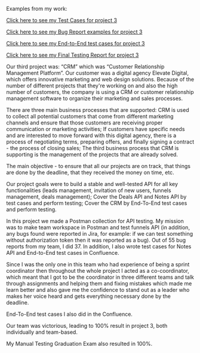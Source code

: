 Examples from my work:

[Click here to see my Test Cases for project 3](file:///C:/Users/G-Bli/Downloads/Test%20Cases%20for%20project%203.pdf)

[Click here to see my Bug Report examples for project 3](file:///C:/Users/G-Bli/Downloads/Project%203%20Bug%20Report%20examples.pdf)

[Click here to see my End-to-End test cases for project 3](file:///C:/Users/G-Bli/Downloads/End-to-end%20test%20cases%20for%20project%203.pdf)

[Click here to see my Final Testing Report for project 3](file:///C:/Users/G-Bli/Downloads/Final%20Testing%20Report%20for%20project%203.pdf)

Our third project was: “CRM” which was “Customer Relationship Management Platform”. Our customer was a digital agency Elevate Digital, which offers innovative marketing and web design solutions. Because of the number of different projects that they're working on and also the high number of customers, the company is using a CRM or customer relationship management software to organize their marketing and sales processes.

There are three main business processes that are supported: CRM is used to collect all potential customers that come from different marketing channels and ensure that those customers are receiving proper communication or marketing activities; If customers have specific needs and are interested to move forward with this digital agency, there is a process of negotiating terms, preparing offers, and finally signing a contract - the process of closing sales; The third business process that CRM is supporting is the management of the projects that are already solved.

The main objective - to ensure that all our projects are on track, that things are done by the deadline, that they received the money on time, etc.

Our project goals were to build a stable and well-tested API for all key functionalities (leads management, invitation of new users, funnels management, deals management); Cover the Deals API and Notes API by test cases and perform testing; Cover the CRM by End-To-End test cases and perform testing.

In this project we made a Postman collection for API testing. My mission was to make team workspace in Postman and test funnels API (in addition, any bugs found were reported in Jira, for example: if we can test something without authorization token then it was reported as a bug). Out of 55 bug reports from my team, I did 37. In addition, I also wrote test cases for Notes API and End-to-End test cases in Confluence.

Since I was the only one in this team who had experience of being a sprint coordinator then throughout the whole project I acted as a co-coordinator, which meant that I got to be the coordinator in three different teams and talk through assignments and helping them and fixing mistakes which made me learn better and also gave me the confidence to stand out as a leader who makes her voice heard and gets everything necessary done by the deadline.

End-To-End test cases I also did in the Confluence.

Our team was victorious, leading to 100% result in project 3, both individually and team-based.

My Manual Testing Graduation Exam also resulted in 100%.
